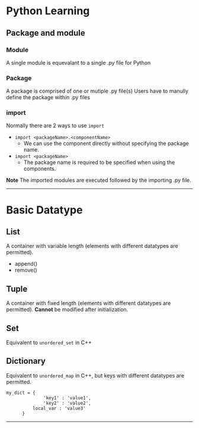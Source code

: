 # Python Learning

## Package and module

### Module
A single module is equevalant to a single .py file for Python

### Package
A package is comprised of one or mutiple .py file(s)
Users have to manully define the package within .py files

### import
Normally there are 2 ways to use `import`
- `import <packageName>.<componentName>`
    - We can use the component directly without specifying the package name.
- `import <packageName>`
    - The package name is required to be specified when using the components.


**Note**
The imported modules are executed followed by the importing .py file.

---

# Basic Datatype

## List 
A container with variable length (elements with different datatypes are permitted).
- append()
- remove()

## Tuple
A container with fixed length (elements with different datatypes are permitted).
**Cannot** be modified after initialization.

## Set
Equivalent to `unordered_set` in C++

## Dictionary
Equivalent to `unordered_map` in C++, but keys with different datatypes are permitted.

```
my_dict = {
              'key1' : 'value1',
              'key2' : 'value2',
	      local_var : 'value3'
	  }

```
---
